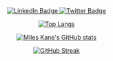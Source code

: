 <div id="header" align="center">
  <div id="badges">
    <a href="https://www.linkedin.com/in/miles-kane/">
      <img src="https://img.shields.io/badge/LinkedIn-blue?style=for-the-badge&logo=linkedin&logoColor=white" alt="LinkedIn Badge"/>
    </a>
    <a href="https://twitter.com/milsman2">
      <img src="https://img.shields.io/badge/Twitter-blue?style=for-the-badge&logo=twitter&logoColor=white" alt="Twitter Badge"/>
    </a>
  </div>
</div>

<div id="body" align="center">
  
[![Top Langs](https://github-readme-stats.vercel.app/api/top-langs/?username=milsman2&theme=tokyonight)](https://github.com/milsman2/github-readme-stats)

[![Miles Kane's GitHub stats](https://github-readme-stats.vercel.app/api?username=milsman2&theme=tokyonight)](https://github.com/milsman2/github-readme-stats)

[![GitHub Streak](http://github-readme-streak-stats.herokuapp.com?user=milsman2&theme=tokyonight)](https://git.io/streak-stats)
  
</div>
